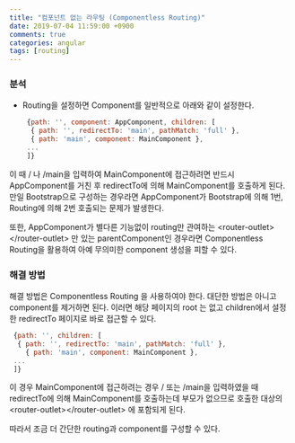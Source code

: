 ```yaml
---
title: "컴포넌트 없는 라우팅 (Componentless Routing)"
date: 2019-07-04 11:59:00 +0900
comments: true
categories: angular
tags: [routing]
---
```


### 분석

- Routing을 설정하면 Component를 일반적으로 아래와 같이 설정한다.
    ```js
     {path: '', component: AppComponent, children: [
      { path: '', redirectTo: 'main', pathMatch: 'full' },
      { path: 'main', component: MainComponent },       
     ...
     ]}
    ```

이 때 / 나 /main을 입력하여 MainComponent에 접근하려면 반드시 AppComponent를 거친 후 redirectTo에 의해 MainComponent를 호출하게 된다. 
만일 Bootstrap으로 구성하는 경우라면 AppComponent가 Bootstrap에 의해 1번, Routing에 의해 2번 호출되는 문제가 발생한다.

또한, AppComponent가 별다른  기능없이 routing만 관여하는 \<router-outlet>\</router-outlet> 만 있는 parentComponent인 경우라면 Componentless Routing을 활용하여 아예 무의미한 component 생성을 피할 수 있다.


### 해결 방법

해결 방법은 Componentless Routing 을 사용하여야 한다. 
대단한 방법은 아니고 component를 제거하면 된다.
이러면 해당 페이지의 root 는 없고 children에서 설정한 redirectTo 페이지로 바로 접근할 수 있다.

  ```js  
   {path: '', children: [
    { path: '', redirectTo: 'main', pathMatch: 'full' },
	  { path: 'main', component: MainComponent },
   ...
   ]}
  ```

이 경우 MainComponent에 접근하려는 경우 / 또는 /main을 입력하였을 때 redirectTo에 의해 MainComponent를 호출하는데
부모가 없으므로 호출한 대상의 \<router-outlet>\</router-outlet> 에 포함되게 된다.

따라서 조금 더 간단한 routing과 component를 구성할 수 있다.


